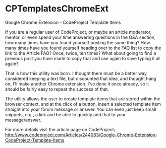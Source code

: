 CPTemplatesChromeExt
====================

Google Chrome Extension - CodeProject Template Items

If you are a regular user of CodeProject, or maybe an article moderator, mentor, or even spend your time answering questions in the Q&A section, how many times have you found yourself posting the same thing? How many times have you found yourself heading over to the FAQ list to copy the link to the Article FAQ? Once, twice, ten times? What about going to find a previous post you have made to copy that and use again to save typing it all again?

That is how this utility was born. I thought there must be a better way, considered keeping a text file, but discounted that idea, and thought hang on, I'll make another Chrome extension. I've done it once already, so it should be fairly easy to repeat the success of that.

The utility allows the user to create template items that are stored within the browser context, and at the click of a button, insert a selected template item straight into your forum message or answer. You can even just keep small snippets, e.g., a link and be able to quickly add that to your message/answer.

For more details visit the article page on CodeProject;
http://www.codeproject.com/Articles/244083/Google-Chrome-Extension-CodeProject-Template-Items

